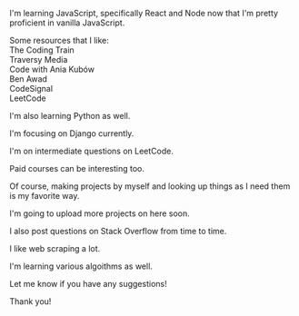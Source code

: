 I'm learning JavaScript, specifically React and Node now that I'm pretty proficient in vanilla JavaScript.

Some resources that I like:  
The Coding Train  
Traversy Media  
Code with Ania Kubów  
Ben Awad  
CodeSignal  
LeetCode

I'm also learning Python as well.

I'm focusing on Django currently.

I'm on intermediate questions on LeetCode.

Paid courses can be interesting too.

Of course, making projects by myself and looking up things as I need them is my favorite way.

I'm going to upload more projects on here soon.

I also post questions on Stack Overflow from time to time.

I like web scraping a lot.

I'm learning various algoithms as well.

Let me know if you have any suggestions!

Thank you!
